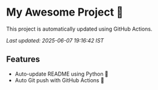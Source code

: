 # My Awesome Project 🚀

This project is automatically updated using GitHub Actions.

_Last updated: 2025-06-07 19:16:42 IST_

## Features
- Auto-update README using Python 🐍
- Auto Git push with GitHub Actions 🤖
